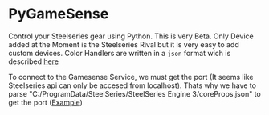 # PyGameSense
Control your Steelseries gear using Python. This is very Beta. Only Device added at the Moment is the Steelseries Rival but it is very easy to add custom devices. Color Handlers are written in a <code>json</code> format wich is described <a href="https://github.com/SteelSeries/gamesense-sdk/blob/master/doc/api/writing-handlers-in-json.md">here</a>

To connect to the Gamesense Service, we must get the port (It seems like Steelseries api can only be accesed from localhost). Thats why we have to parse "C:/ProgramData/SteelSeries/SteelSeries Engine 3/coreProps.json" to get the port (<a href="https://github.com/juliusmh/PyGameSense/blob/master/ChangeColorExample.py">Example</a>)
